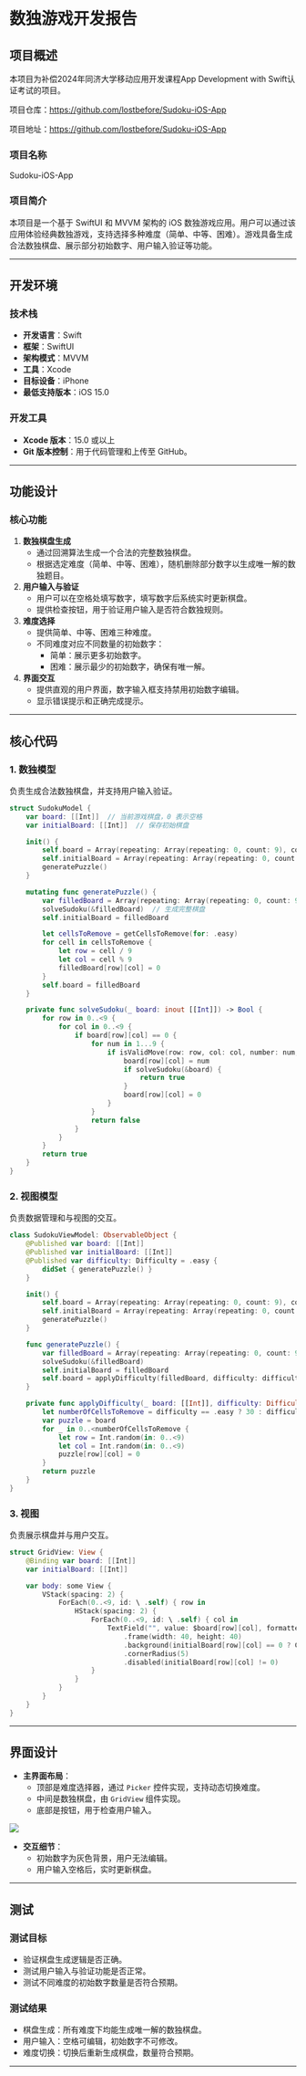 # 数独游戏开发报告

## 项目概述

本项目为补偿2024年同济大学移动应用开发课程App Development with Swift认证考试的项目。

项目仓库：https://github.com/lostbefore/Sudoku-iOS-App

项目地址：https://github.com/lostbefore/Sudoku-iOS-App

### 项目名称

Sudoku-iOS-App

### 项目简介

本项目是一个基于 SwiftUI 和 MVVM 架构的 iOS 数独游戏应用。用户可以通过该应用体验经典数独游戏，支持选择多种难度（简单、中等、困难）。游戏具备生成合法数独棋盘、展示部分初始数字、用户输入验证等功能。

------

## 开发环境

### 技术栈

- **开发语言**：Swift
- **框架**：SwiftUI
- **架构模式**：MVVM
- **工具**：Xcode
- **目标设备**：iPhone
- **最低支持版本**：iOS 15.0

### 开发工具

- **Xcode 版本**：15.0 或以上
- **Git 版本控制**：用于代码管理和上传至 GitHub。

------

## 功能设计

### 核心功能

1. **数独棋盘生成**
   - 通过回溯算法生成一个合法的完整数独棋盘。
   - 根据选定难度（简单、中等、困难），随机删除部分数字以生成唯一解的数独题目。
2. **用户输入与验证**
   - 用户可以在空格处填写数字，填写数字后系统实时更新棋盘。
   - 提供检查按钮，用于验证用户输入是否符合数独规则。
3. **难度选择**
   - 提供简单、中等、困难三种难度。
   - 不同难度对应不同数量的初始数字：
     - 简单：展示更多初始数字。
     - 困难：展示最少的初始数字，确保有唯一解。
4. **界面交互**
   - 提供直观的用户界面，数字输入框支持禁用初始数字编辑。
   - 显示错误提示和正确完成提示。

------

## 核心代码

### 1. 数独模型

负责生成合法数独棋盘，并支持用户输入验证。

```swift
struct SudokuModel {
    var board: [[Int]]  // 当前游戏棋盘，0 表示空格
    var initialBoard: [[Int]]  // 保存初始棋盘

    init() {
        self.board = Array(repeating: Array(repeating: 0, count: 9), count: 9)
        self.initialBoard = Array(repeating: Array(repeating: 0, count: 9), count: 9)
        generatePuzzle()
    }

    mutating func generatePuzzle() {
        var filledBoard = Array(repeating: Array(repeating: 0, count: 9), count: 9)
        solveSudoku(&filledBoard)  // 生成完整棋盘
        self.initialBoard = filledBoard

        let cellsToRemove = getCellsToRemove(for: .easy)
        for cell in cellsToRemove {
            let row = cell / 9
            let col = cell % 9
            filledBoard[row][col] = 0
        }
        self.board = filledBoard
    }

    private func solveSudoku(_ board: inout [[Int]]) -> Bool {
        for row in 0..<9 {
            for col in 0..<9 {
                if board[row][col] == 0 {
                    for num in 1...9 {
                        if isValidMove(row: row, col: col, number: num, board: board) {
                            board[row][col] = num
                            if solveSudoku(&board) {
                                return true
                            }
                            board[row][col] = 0
                        }
                    }
                    return false
                }
            }
        }
        return true
    }
}
```

### 2. 视图模型

负责数据管理和与视图的交互。

```swift
class SudokuViewModel: ObservableObject {
    @Published var board: [[Int]]
    @Published var initialBoard: [[Int]]
    @Published var difficulty: Difficulty = .easy {
        didSet { generatePuzzle() }
    }

    init() {
        self.board = Array(repeating: Array(repeating: 0, count: 9), count: 9)
        self.initialBoard = Array(repeating: Array(repeating: 0, count: 9), count: 9)
        generatePuzzle()
    }

    func generatePuzzle() {
        var filledBoard = Array(repeating: Array(repeating: 0, count: 9), count: 9)
        solveSudoku(&filledBoard)
        self.initialBoard = filledBoard
        self.board = applyDifficulty(filledBoard, difficulty: difficulty)
    }

    private func applyDifficulty(_ board: [[Int]], difficulty: Difficulty) -> [[Int]] {
        let numberOfCellsToRemove = difficulty == .easy ? 30 : difficulty == .medium ? 45 : 55
        var puzzle = board
        for _ in 0..<numberOfCellsToRemove {
            let row = Int.random(in: 0..<9)
            let col = Int.random(in: 0..<9)
            puzzle[row][col] = 0
        }
        return puzzle
    }
}
```

### 3. 视图

负责展示棋盘并与用户交互。

```swift
struct GridView: View {
    @Binding var board: [[Int]]
    var initialBoard: [[Int]]

    var body: some View {
        VStack(spacing: 2) {
            ForEach(0..<9, id: \ .self) { row in
                HStack(spacing: 2) {
                    ForEach(0..<9, id: \ .self) { col in
                        TextField("", value: $board[row][col], formatter: NumberFormatter())
                            .frame(width: 40, height: 40)
                            .background(initialBoard[row][col] == 0 ? Color.white : Color.gray.opacity(0.5))
                            .cornerRadius(5)
                            .disabled(initialBoard[row][col] != 0)
                    }
                }
            }
        }
    }
}
```

------

## 界面设计

- **主界面布局**：
  - 顶部是难度选择器，通过 `Picker` 控件实现，支持动态切换难度。
  - 中间是数独棋盘，由 `GridView` 组件实现。
  - 底部是按钮，用于检查用户输入。

![](sudoku.png)

- **交互细节**：
  - 初始数字为灰色背景，用户无法编辑。
  - 用户输入空格后，实时更新棋盘。

------

## 测试

### 测试目标

- 验证棋盘生成逻辑是否正确。
- 测试用户输入与验证功能是否正常。
- 测试不同难度的初始数字数量是否符合预期。

### 测试结果

- 棋盘生成：所有难度下均能生成唯一解的数独棋盘。
- 用户输入：空格可编辑，初始数字不可修改。
- 难度切换：切换后重新生成棋盘，数量符合预期。

------

